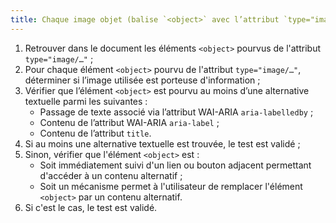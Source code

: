 ```yaml
---
title: Chaque image objet (balise `<object>` avec l’attribut `type="image/…"`) porteuse d’information, vérifie-t-elle une de ces conditions ? La balise `<object>` possède une alternative textuelle et un attribut `role="img"` ; L’élément `<object>` est immédiatement suivi d’un lien ou bouton adjacent permettant d’accéder à un contenu alternatif ; Un mécanisme permet à l’utilisateur de remplacer l’élément `<object>` par un contenu alternatif.
---
```



1. Retrouver dans le document les éléments `<object>` pourvus de l'attribut `type="image/…"` ;
2. Pour chaque élément `<object>` pourvu de l'attribut `type="image/…"`, déterminer si l’image utilisée est porteuse d'information ;
3. Vérifier que l’élément `<object>` est pourvu au moins d’une alternative textuelle parmi les suivantes :
    * Passage de texte associé via l’attribut WAI-ARIA `aria-labelledby` ;
    * Contenu de l’attribut WAI-ARIA `aria-label` ;
    * Contenu de l’attribut `title`.
4. Si au moins une alternative textuelle est trouvée, le test est validé ;
5. Sinon, vérifier que l'élément `<object>` est :
    * Soit immédiatement suivi d'un lien ou bouton adjacent permettant d'accéder à un contenu alternatif ;
    * Soit un mécanisme permet à l'utilisateur de remplacer l'élément `<object>` par un contenu alternatif.
6. Si c'est le cas, le test est validé.

